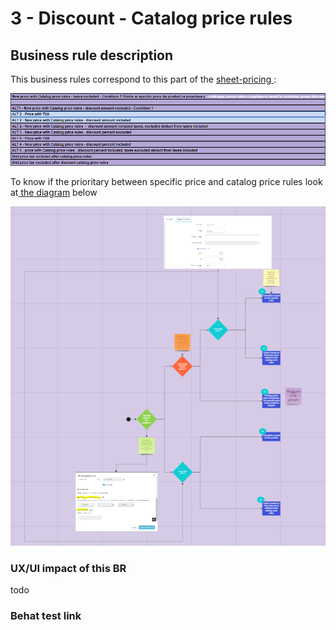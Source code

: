 # 3 - Discount - Catalog price rules

## Business rule description

This business rules correspond to this part of the [sheet-pricing ](https://docs.google.com/spreadsheets/d/1yHwk9nc1Ab9T6s-fqybFpm6P8ejGac-SpO6miR39uOY/edit#gid=538880055):

![](<../../../../.gitbook/assets/image (3) (1) (1).png>)

To know if the prioritary between specific price and catalog price rules look at[ the diagram](https://miro.com/app/board/uXjVMuh8JPM=/) below&#x20;

![](<../../../../.gitbook/assets/image (9).png>)

### UX/UI impact of this BR

todo

### Behat test link
